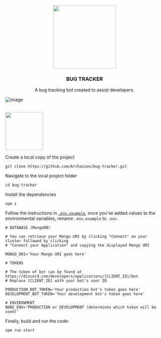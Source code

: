 <br>
<p align="center"><img src="https://user-images.githubusercontent.com/59822256/203636654-05f07e3d-7a97-45a3-aebe-66073fe19c61.png" width="200"></p>
<h3 align="center">BUG TRACKER</h3>
<p align="center">A bug tracking bot created to assist developers.</p>

![image](https://user-images.githubusercontent.com/59822256/203636819-59f960c4-23aa-4121-92eb-f0edce567086.png)

<br>

<img src="https://user-images.githubusercontent.com/59822256/203636876-1b08e854-ebdb-4bb5-b849-403193bd078e.png" width="120">

Create a local copy of the project
```git
git clone https://github.com/Archasion/bug-tracker.git
```

Navigate to the local project folder
```shell
cd bug-tracker
```

Install the dependencies
```shell
npm i
```

Follow the instructions in [`.env.example`](.env.example), once you've added values to the environmental variables, rename `.env.example` to `.env`.

```shell
# DATABASE (MongoDB)

# You can retrieve your Mongo URI by clicking "Connect" on your cluster followed by clicking
# "Connect your Application" and copying the displayed Mongo URI

MONGO_URI='Your Mongo URI goes here'

# TOKENS

# The token of bot can be found at https://discord.com/developers/applications/[CLIENT_ID]/bot
# Replace [CLIENT_ID] with your bot's user ID

PRODUCTION_BOT_TOKEN='Your production bot's token goes here'
DEVELOPMENT_BOT_TOKEN='Your development bot's token goes here'

# ENVIRONMENT
NODE_ENV='PRODUCTION or DEVELOPMENT (determines which token will be used)'
```

Finally, build and run the code:
```shell
npm run start
```
